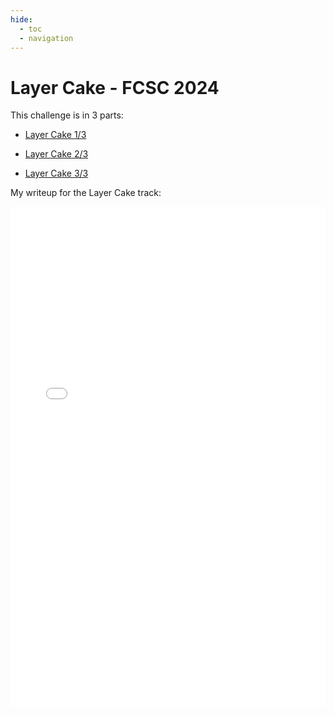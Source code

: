 ```yaml
---
hide:
  - toc
  - navigation
---
```


# Layer Cake - FCSC 2024

This challenge is in 3 parts:

- [Layer Cake 1/3](https://hackropole.fr/fr/challenges/forensics/fcsc2024-forensics-layer-cake-1/)

- [Layer Cake 2/3](https://hackropole.fr/fr/challenges/forensics/fcsc2024-forensics-layer-cake-2/)

- [Layer Cake 3/3](https://hackropole.fr/fr/challenges/forensics/fcsc2024-forensics-layer-cake-3/)


My writeup for the Layer Cake track:


<embed src="/writeups/fcsc/layer-cake/QWU - Track Layer Cake.pdf" type="application/pdf" width="100%" height="800px" />
